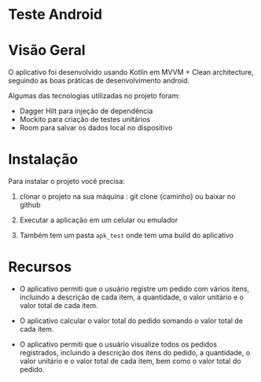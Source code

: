 
# Teste Android

# Visão Geral

O aplicativo foi desenvolvido usando Kotlin em MVVM + Clean architecture, seguindo as boas 
práticas de desenvolvimento android.

Algumas das tecnologias utilizadas no projeto foram:

- Dagger Hilt para injeção de dependência
- Mockito para criação de testes unitários
- Room para salvar os dados local no dispositivo


# Instalação

Para instalar o projeto você precisa:

1. clonar o projeto na sua máquina : git clone {caminho} ou baixar no github

2. Executar a aplicação em um celular ou emulador

3. Também tem um pasta `apk_test` onde tem uma build do aplicativo


# Recursos

- O aplicativo permiti que o usuário registre um pedido com vários itens, incluindo a descrição de
  cada item, a quantidade, o valor unitário e o valor total de cada item.

- O aplicativo calcular o valor total do pedido somando o valor total de cada item.

- O aplicativo permiti que o usuário visualize todos os pedidos registrados, incluindo a
  descrição dos itens do pedido, a quantidade, o valor unitário e o valor total de cada item,
  bem como o valor total do pedido.